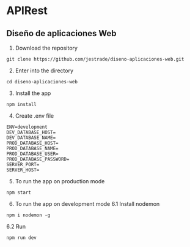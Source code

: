 # APIRest
## Diseño de aplicaciones Web

1. Download the repository
```
git clone https://github.com/jestrade/diseno-aplicaciones-web.git
```

2. Enter into the directory
```
cd diseno-aplicaciones-web
```
3. Install the app
```
npm install
```
4. Create .env file
```
ENV=development
DEV_DATABASE_HOST=
DEV_DATABASE_NAME=
PROD_DATABASE_HOST=
PROD_DATABASE_NAME=
PROD_DATABASE_USER=
PROD_DATABASE_PASSWORD=
SERVER_PORT=
SERVER_HOST=
```

5. To run the app on production mode
```
npm start
```

6. To run the app on development mode
6.1 Install nodemon
```
npm i nodemon -g
```
6.2 Run
```
npm run dev
```


